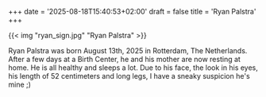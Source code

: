 +++
date = '2025-08-18T15:40:53+02:00'
draft = false
title = 'Ryan Palstra'
+++

{{< img "ryan_sign.jpg" "Ryan Palstra" >}}

Ryan Palstra was born August 13th, 2025 in Rotterdam, The Netherlands. After a
few days at a Birth Center, he and his mother are now resting at home. He is
all healthy and sleeps a lot. Due to his face, the look in his eyes, his length
of 52 centimeters and long legs, I have a sneaky suspicion he's mine ;)
